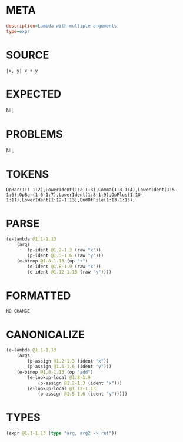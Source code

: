 # META
~~~ini
description=Lambda with multiple arguments
type=expr
~~~
# SOURCE
~~~roc
|x, y| x + y
~~~
# EXPECTED
NIL
# PROBLEMS
NIL
# TOKENS
~~~zig
OpBar(1:1-1:2),LowerIdent(1:2-1:3),Comma(1:3-1:4),LowerIdent(1:5-1:6),OpBar(1:6-1:7),LowerIdent(1:8-1:9),OpPlus(1:10-1:11),LowerIdent(1:12-1:13),EndOfFile(1:13-1:13),
~~~
# PARSE
~~~clojure
(e-lambda @1.1-1.13
	(args
		(p-ident @1.2-1.3 (raw "x"))
		(p-ident @1.5-1.6 (raw "y")))
	(e-binop @1.8-1.13 (op "+")
		(e-ident @1.8-1.9 (raw "x"))
		(e-ident @1.12-1.13 (raw "y"))))
~~~
# FORMATTED
~~~roc
NO CHANGE
~~~
# CANONICALIZE
~~~clojure
(e-lambda @1.1-1.13
	(args
		(p-assign @1.2-1.3 (ident "x"))
		(p-assign @1.5-1.6 (ident "y")))
	(e-binop @1.8-1.13 (op "add")
		(e-lookup-local @1.8-1.9
			(p-assign @1.2-1.3 (ident "x")))
		(e-lookup-local @1.12-1.13
			(p-assign @1.5-1.6 (ident "y")))))
~~~
# TYPES
~~~clojure
(expr @1.1-1.13 (type "arg, arg2 -> ret"))
~~~
